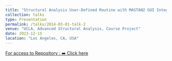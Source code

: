 ```yaml
---
title: "Structural Analysis User-Defined Routine with MASTAN2 GUI Integration"
collection: talks
type: Presentation
permalink: /talks/2014-03-01-talk-2
venue: "UCLA, Advanced Structural Analysis, Course Project"
date: 2023-12-15
location: "Los Angeles, CA, USA"
---
```

<!-- [Click here](https://drive.google.com/file/d/1LgYYoUYW7YKkEi1EOdnP5Q4wC5m6K8ZQ/view?usp=share_link) -->
[For access to Repository : ➡️ Click here](https://github.com/Mrunzzz/Advanced-Structural-Analysis-Project)
